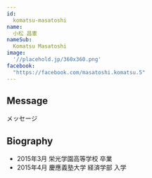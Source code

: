 ```yaml
---
id:
  komatsu-masatoshi
name:
  小松 昌憲
nameSub:
  Komatsu Masatoshi
image:
  '//placehold.jp/360x360.png'
facebook:
  "https://facebook.com/masatoshi.komatsu.5"
---
```


## Message
メッセージ

## Biography
- 2015年3月 栄光学園高等学校 卒業
- 2015年4月 慶應義塾大学 経済学部 入学
